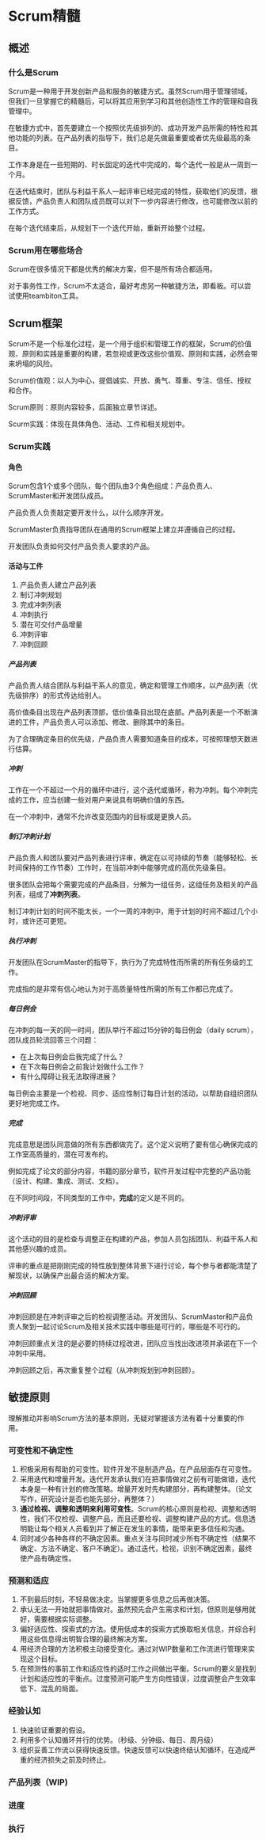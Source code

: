 # Scrum精髓

## 概述

### 什么是Scrum

Scrum是一种用于开发创新产品和服务的敏捷方式。虽然Scrum用于管理领域，但我们一旦掌握它的精髓后，可以将其应用到学习和其他创造性工作的管理和自我管理中。

在敏捷方式中，首先要建立一个按照优先级排列的、成功开发产品所需的特性和其他功能的列表。在产品列表的指导下，我们总是先做最重要或者优先级最高的条目。

工作本身是在一些短期的、时长固定的迭代中完成的，每个迭代一般是从一周到一个月。

在迭代结束时，团队与利益干系人一起评审已经完成的特性，获取他们的反馈，根据反馈，产品负责人和团队成员既可以对下一步内容进行修改，也可能修改以前的工作方式。

在每个迭代结束后，从规划下一个迭代开始，重新开始整个过程。

### Scrum用在哪些场合

Scrum在很多情况下都是优秀的解决方案，但不是所有场合都适用。

对于事务性工作，Scrum不太适合，最好考虑另一种敏捷方法，即看板。可以尝试使用teambiton工具。

## Scrum框架

Scrum不是一个标准化过程，是一个用于组织和管理工作的框架，Scrum的价值观、原则和实践是重要的构建，若忽视或更改这些价值观、原则和实践，必然会带来坍塌的风险。

Scrum价值观：以人为中心，提倡诚实、开放、勇气、尊重、专注、信任、授权和合作。

Scrum原则：原则内容较多，后面独立章节详述。

Scurm实践：体现在具体角色、活动、工件和相关规划中。

### Scrum实践

#### 角色

Scrum包含1个或多个团队，每个团队由3个角色组成：产品负责人、ScrumMaster和开发团队成员。

产品负责人负责敲定要开发什么，以什么顺序开发。

ScrumMaster负责指导团队在通用的Scrum框架上建立并遵循自己的过程。

开发团队负责如何交付产品负责人要求的产品。

#### 活动与工件

1. 产品负责人建立产品列表
1. 制订冲刺规划
1. 完成冲刺列表
1. 冲刺执行
1. 潜在可交付产品增量
1. 冲刺评审
1. 冲刺回顾

##### 产品列表

产品负责人结合团队与利益干系人的意见，确定和管理工作顺序，以产品列表（优先级排序）的形式传达给别人。

高价值条目出现在产品列表顶部，低价值条目出现在底部。产品列表是一个不断演进的工件，产品负责人可以添加、修改、删除其中的条目。

为了合理确定条目的优先级，产品负责人需要知道条目的成本，可按照理想天数进行估算。

##### 冲刺

工作在一个不超过一个月的循环中进行，这个迭代或循环，称为冲刺。每个冲刺完成的工作，应当创建一些对用户来说具有明确价值的东西。

在一个冲刺中，通常不允许改变范围内的目标或是更换人员。

##### 制订冲刺计划

产品负责人和团队要对产品列表进行评审，确定在以可持续的节奏（能够轻松、长时间保持的工作节奏）工作时，在当前冲刺中能够完成的高优先级条目。

很多团队会把每个需要完成的产品条目，分解为一组任务，这组任务及相关的产品列表，组成了**冲刺列表**。

制订冲刺计划的时间不能太长，一个一周的冲刺中，用于计划的时间不超过几个小时，或许还可更短。

##### 执行冲刺

开发团队在ScrumMaster的指导下，执行为了完成特性而所需的所有任务级的工作。

完成指的是非常有信心地认为对于高质量特性所需的所有工作都已完成了。

##### 每日例会

在冲刺的每一天的同一时间，团队举行不超过15分钟的每日例会（daily scrum），团队成员轮流回答三个问题：

* 在上次每日例会后我完成了什么？
* 在下次每日例会之前我计划做什么工作？
* 有什么障碍让我无法取得进展？

每日例会主要是一个检视、同步、适应性制订每日计划的活动，以帮助自组织团队更好地完成工作。

##### 完成

完成意思是团队同意做的所有东西都做完了。这个定义说明了要有信心确保完成的工作室高质量的，潜在可发布的。

例如完成了论文的部分内容，书籍的部分章节，软件开发过程中完整的产品功能（设计、构建、集成、测试、文档）。

在不同时间段，不同类型的工作中，**完成**的定义是不同的。

##### 冲刺评审

这个活动的目的是检查与调整正在构建的产品，参加人员包括团队、利益干系人和其他感兴趣的成员。

评审的重点是把刚刚完成的特性放到整体背景下进行讨论，每个参与者都能清楚了解现状，以确保产出最合适的解决方案。

##### 冲刺回顾

冲刺回顾是在冲刺评审之后的检视调整活动。开发团队、ScrumMaster和产品负责人聚到一起讨论Scrum及相关技术实践中哪些是可行的，哪些是不可行的。

冲刺回顾重点关注的是必要的持续过程改进，团队应当找出改进项并承诺在下一个冲刺中采用。

冲刺回顾之后，再次重复整个过程（从冲刺规划到冲刺回顾）。

## 敏捷原则

理解推动并影响Scrum方法的基本原则，无疑对掌握该方法有着十分重要的作用。

### 可变性和不确定性

1. 积极采用有帮助的可变性。软件开发不是制造产品，在产品层面存在可变性。
1. 采用迭代和增量开发。迭代开发承认我们在把事情做对之前有可能做错，迭代本身是一种有计划的修改策略。增量开发时先构建部分，再构建整体。（论文写作，研究设计是否也能先部分，再整体？）
1. **通过检视、调整和透明来利用可变性**。Scrum的核心原则是检视、调整和透明性，我们不仅检视、调整产品，而且还要检视、调整构建产品的方式。信息透明能让每个相关人员看到并了解正在发生的事情，能带来更多信任和沟通。
1. 同时减少各种各样的不确定因素。重点关注与同时减少所有不确定性（结果不确定、方法不确定、客户不确定）。通过迭代，检视，识别不确定因素，最终使产品有确定性。

### 预测和适应

1. 不到最后时刻，不轻易做决定。当掌握更多信息之后再做决策。
1. 承认无法一开始就把事情做对。虽然预先会产生需求和计划，但原则是够用就好，需要根据实际调整。
1. 偏好适应性、探索式的方法。使用低成本的探索方式换取相关信息，并综合利用这些信息得出明智合理的最终解决方案。
1. 用经济合理的方法积极主动接受变化。通过对WIP数量和工作流进行管理来实现这个目标。
1. 在预测性的事前工作和适应性的适时工作之间做出平衡。Scrum的要义是找到计划和适应性的平衡点。过度预测可能产生方向性错误，过度调整会产生效率低下、混乱的局面。

### 经验认知

1. 快速验证重要的假设。
1. 利用多个认知循环并行的优势。（秒级、分钟级、每日、周月级）
1. 组织妥善工作流以获得快速反馈。快速反馈可以快速终结认知循环，在造成严重的经济损失之前及时终止。

### 产品列表（WIP)

### 进度

### 执行
